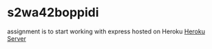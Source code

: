 # s2wa42boppidi
assignment is to start working with express hosted on Heroku
<a href="https://s2wa42boppidi.herokuapp.com/"> Heroku Server</a>